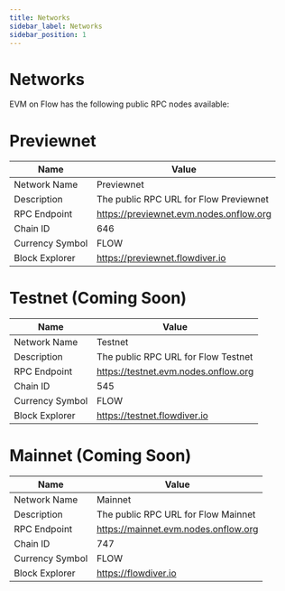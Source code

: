```yaml
---
title: Networks
sidebar_label: Networks
sidebar_position: 1
---
```


# Networks

EVM on Flow has the following public RPC nodes available:

# Previewnet

| Name            | Value                                   |
|-----------------|-----------------------------------------|
| Network Name    | Previewnet                              |
| Description     | The public RPC URL for Flow Previewnet  |
| RPC Endpoint    | https://previewnet.evm.nodes.onflow.org |
| Chain ID        | 646                                     |
| Currency Symbol | FLOW                                    |
| Block Explorer  | https://previewnet.flowdiver.io         |

# Testnet (Coming Soon)

| Name            | Value                                  |
|-----------------|----------------------------------------|
| Network Name    | Testnet                                |
| Description     | The public RPC URL for Flow Testnet         |
| RPC Endpoint    | https://testnet.evm.nodes.onflow.org   |
| Chain ID        | 545                                    |
| Currency Symbol | FLOW                                   |
| Block Explorer  | https://testnet.flowdiver.io           |

# Mainnet (Coming Soon)

| Name            | Value                                  |
|-----------------|----------------------------------------|
| Network Name    | Mainnet                                |
| Description     | The public RPC URL for Flow Mainnet    |
| RPC Endpoint    | https://mainnet.evm.nodes.onflow.org   |
| Chain ID        | 747                                    |
| Currency Symbol | FLOW                                   |
| Block Explorer  | https://flowdiver.io                   |
